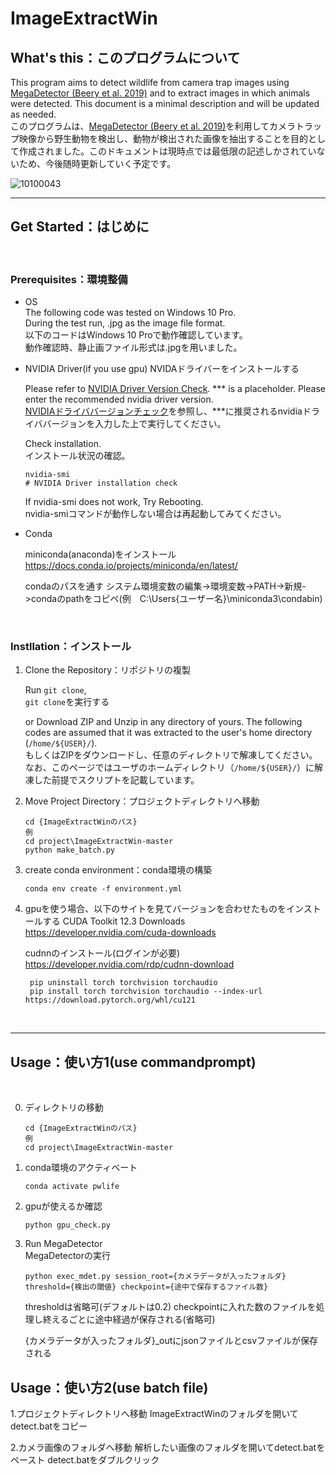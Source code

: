 # ImageExtractWin

## What's this：このプログラムについて

This program aims to detect wildlife from camera trap images using [MegaDetector (Beery et al. 2019)](https://github.com/microsoft/CameraTraps) and to extract images in which animals were detected. This document is a minimal description and will be updated as needed.  
このプログラムは、[MegaDetector (Beery et al. 2019)](https://github.com/microsoft/CameraTraps)を利用してカメラトラップ映像から野生動物を検出し、動物が検出された画像を抽出することを目的として作成されました。このドキュメントは現時点では最低限の記述しかされていないため、今後随時更新していく予定です。

![10100043](https://github.com/yodaka0/ImageExtractWin/assets/38493521/c7bac078-706d-4b13-9dbb-20ae96b971f2)


---

## Get Started：はじめに

<br />

### Prerequisites：環境整備

* OS  
    The following code was tested on Windows 10 Pro.  
    During the test run, .jpg as the image file format.  
    以下のコードはWindows 10 Proで動作確認しています。  
    動作確認時、静止画ファイル形式は.jpgを用いました。

* NVIDIA Driver(if you use gpu)
    NVIDAドライバーをインストールする

    Please refer to [NVIDIA Driver Version Check](https://www.nvidia.com/Download/index.aspx?lang=en-us).
    *** is a placeholder. Please enter the recommended nvidia driver version.  
    [NVIDIAドライババージョンチェック](https://www.nvidia.com/Download/index.aspx?lang=en-us)を参照し、***に推奨されるnvidiaドライババージョンを入力した上で実行してください。  

    Check installation.  
    インストール状況の確認。

    ```commandprompt
    nvidia-smi 
    # NVIDIA Driver installation check
    ```

    If nvidia-smi does not work, Try Rebooting.  
    nvidia-smiコマンドが動作しない場合は再起動してみてください。

* Conda

    miniconda(anaconda)をインストール
    https://docs.conda.io/projects/miniconda/en/latest/

    condaのパスを通す
    システム環境変数の編集->環境変数->PATH->新規->condaのpathをコピペ(例　C:\Users\{ユーザー名}\miniconda3\condabin)


<br />

### Instllation：インストール

1. Clone the Repository：リポジトリの複製

    Run ```git clone```,  
    ```git clone```を実行する


    or Download ZIP and Unzip in any directory of yours. The following codes are assumed that it was extracted to the user's home directory (`/home/${USER}/`).  
    もしくはZIPをダウンロードし、任意のディレクトリで解凍してください。なお、このページではユーザのホームディレクトリ（`/home/${USER}/`）に解凍した前提でスクリプトを記載しています。

2. Move Project Directory：プロジェクトディレクトリへ移動

    ```commandprompt
    cd {ImageExtractWinのパス}
   例
    cd project\ImageExtractWin-master
    python make_batch.py
    ```

3. create conda environment：conda環境の構築

    ```commandprompt
    conda env create -f environment.yml
    ```
4. gpuを使う場合、以下のサイトを見てバージョンを合わせたものをインストールする
    CUDA Toolkit 12.3 Downloads
    https://developer.nvidia.com/cuda-downloads 

    cudnnのインストール(ログインが必要)
    https://developer.nvidia.com/rdp/cudnn-download

   ```commandprompt
    pip uninstall torch torchvision torchaudio
    pip install torch torchvision torchaudio --index-url https://download.pytorch.org/whl/cu121
    ```
  
<br />



---

## Usage：使い方1(use commandprompt)

<br />

0. ディレクトリの移動

    ```commandprompt
    cd {ImageExtractWinのパス}
    例
    cd project\ImageExtractWin-master
    ```
    
1. conda環境のアクティベート

    ```commandprompt
    conda activate pwlife
    ```


2. gpuが使えるか確認

    ```commandprompt(conda)
    python gpu_check.py
    ```


3. Run MegaDetector  
  MegaDetectorの実行

    ```commandprompt(conda)
    python exec_mdet.py session_root={カメラデータが入ったフォルダ} threshold={検出の閾値} checkpoint={途中で保存するファイル数}
    ```  

    thresholdは省略可(デフォルトは0.2)
    checkpointに入れた数のファイルを処理し終えるごとに途中経過が保存される(省略可)
    
    {カメラデータが入ったフォルダ}_outにjsonファイルとcsvファイルが保存される

## Usage：使い方2(use batch file)
1.プロジェクトディレクトリへ移動
    ImageExtractWinのフォルダを開いてdetect.batをコピー

2.カメラ画像のフォルダへ移動
    解析したい画像のフォルダを開いてdetect.batをペースト
    detect.batをダブルクリック
 




